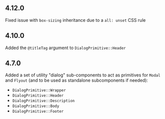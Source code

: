 ## 4.12.0

Fixed issue with `box-sizing` inheritance due to a `all: unset` CSS rule

## 4.10.0

Added the `@titleTag` argument to `DialogPrimitive::Header`

## 4.7.0

Added a set of utility "dialog" sub-components to act as primitives for `Modal` and `Flyout` (and to be used as standalone subcomponents if needed):

- `DialogPrimitive::Wrapper`
- `DialogPrimitive::Header`
- `DialogPrimitive::Description`
- `DialogPrimitive::Body`
- `DialogPrimitive::Footer`
